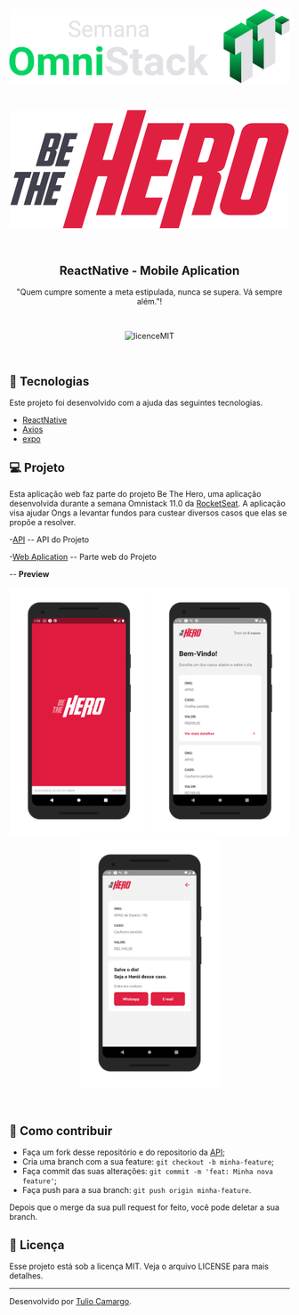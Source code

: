 <p align="center">
  <img  src="https://raw.githubusercontent.com/TulioCaz/be_the_hero-api/master/temp/logoOmnistack.svg?sanitize=true">
</p>
</br>
<p align="center">
  <img  src="https://raw.githubusercontent.com/TulioCaz/be_the_hero-api/master/temp/logo.svg?sanitize=true">
</p>
</br>

<h2 align="center" style="font-weight: bold;">ReactNative - Mobile Aplication </h2>

<p align="center">"Quem cumpre somente a meta estipulada, nunca se supera. Vá sempre além."!</p>
</br>
<p align="center">
  <img        src="https://camo.githubusercontent.com/dda2124efff062e38068943c6e848540387df6e5/68747470733a2f2f696d672e736869656c64732e696f2f62616467652f6c6963656e73652d4d49542d253233303444333631" alt="licenceMIT">
</p>
</br>


## :rocket: Tecnologias

Este projeto foi desenvolvido com a ajuda das seguintes tecnologias.

- [ReactNative](https://reactnative.dev/)
- [Axios](https://github.com/axios/axios)
- [expo](https://expo.io/)

## 💻 Projeto

Esta aplicação web faz parte do projeto Be The Hero, uma aplicação desenvolvida durante a semana Omnistack 11.0 da [RocketSeat](https://rocketseat.com.br/). A aplicação visa ajudar Ongs a levantar fundos para custear diversos casos que elas se propõe a resolver.

-[API](https://github.com/TulioCaz/be_the_hero-api) -- API do Projeto

-[Web Aplication](https://github.com/TulioCaz/be-the-hero-webaplication) -- Parte web do Projeto

 -- **Preview**
 
<p align="center">
  <img width="250px" src="https://github.com/TulioCaz/be_the_hero_mobile/blob/master/assets/screener_1586139148881.png" alt="screenshot">
  <img width="250px" src="https://github.com/TulioCaz/be_the_hero_mobile/blob/master/assets/screener_1586139163377.png" alt="screenshot">
  <img width="250px" src="https://github.com/TulioCaz/be_the_hero_mobile/blob/master/assets/screener_1586139180318.png" alt="screenshot">
</p>
</br>
 
 
 
 ## 🤔 Como contribuir

- Faça um fork desse repositório e do repositorio da [API](https://github.com/TulioCaz/be_the_hero-api);
- Cria uma branch com a sua feature: `git checkout -b minha-feature`;
- Faça commit das suas alterações: `git commit -m 'feat: Minha nova feature'`;
- Faça push para a sua branch: `git push origin minha-feature`.

Depois que o merge da sua pull request for feito, você pode deletar a sua branch.

## :memo: Licença

Esse projeto está sob a licença MIT. Veja o arquivo LICENSE para mais detalhes.

---

Desenvolvido por [Tulio Camargo](https://github.com/TulioCaz).
